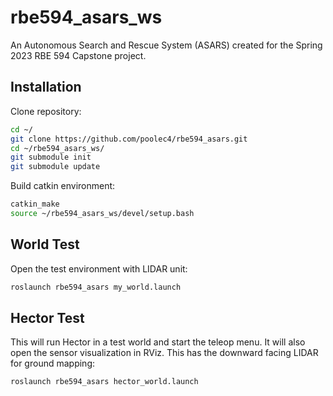 # rbe594_asars_ws

An Autonomous Search and Rescue System (ASARS) created for the Spring 2023 RBE 594 Capstone project.

## Installation

Clone repository:
```bash
cd ~/
git clone https://github.com/poolec4/rbe594_asars.git
cd ~/rbe594_asars_ws/
git submodule init
git submodule update
```

Build catkin environment:
```bash
catkin_make 
source ~/rbe594_asars_ws/devel/setup.bash
```

## World Test

Open the test environment with LIDAR unit:
```bash
roslaunch rbe594_asars my_world.launch
```

## Hector Test

This will run Hector in a test world and start the teleop menu. It will also open the sensor visualization in RViz. This has the downward facing LIDAR for ground mapping:
```bash
roslaunch rbe594_asars hector_world.launch
```